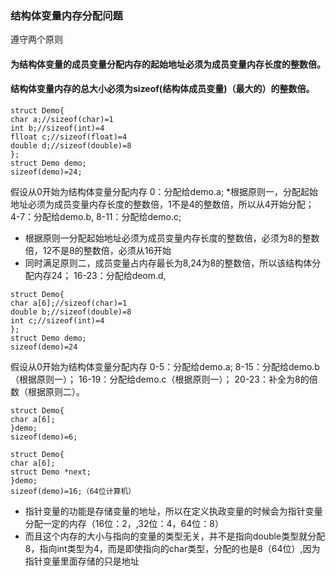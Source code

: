### 结构体变量内存分配问题


遵守两个原则
#### 为结构体变量的成员变量分配内存的起始地址必须为成员变量内存长度的整数倍。

#### 结构体变量内存的总大小必须为sizeof(结构体成员变量)（最大的）的整数倍。
```
struct Demo{
char a;//sizeof(char)=1
int b;//sizeof(int)=4
flloat c;//sizeof(float)=4
double d;//sizeof(double)=8
};
struct Demo demo;
sizeof(demo)=24;
```

假设从0开始为结构体变量分配内存
0：分配给demo.a;
*根据原则一，分配起始地址必须为成员变量内存长度的整数倍，1不是4的整数倍，所以从4开始分配；
4-7：分配给demo.b,
8-11：分配给demo.c;
* 根据原则一分配起始地址必须为成员变量内存长度的整数倍，必须为8的整数倍，12不是8的整数倍，必须从16开始
* 同时满足原则二，成员变量占内存最长为8,24为8的整数倍，所以该结构体分配内存24；
16-23：分配给deom.d,
```
struct Demo{
char a[6];//sizeof(char)=1
double b;//sizeof(double)=8
int c;//sizeof(int)=4
};
struct Demo demo;
sizeof(demo)=24
```
假设从0开始为结构体变量分配内存
0-5：分配给demo.a;
8-15：分配给demo.b（根据原则一）；
16-19：分配给demo.c（根据原则一）；
20-23：补全为8的倍数（根据原则二）。
```
struct Demo{
char a[6];
}demo;
sizeof(demo)=6;

struct Demo{
char a[6];
struct Demo *next;
}demo;
sizeof(demo)=16;（64位计算机）
```
* 指针变量的功能是存储变量的地址，所以在定义执政变量的时候会为指针变量分配一定的内存（16位：2，,32位：4，64位：8）
* 而且这个内存的大小与指向的变量的类型无关，并不是指向double类型就分配8，指向int类型为4，而是即使指向的char类型，分配的也是8（64位）,因为指针变量里面存储的只是地址

